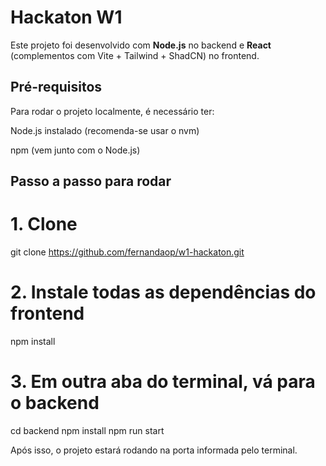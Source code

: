 # **Hackaton W1**

Este projeto foi desenvolvido com **Node.js** no backend e **React** (complementos com Vite + Tailwind + ShadCN) no frontend.

## Pré-requisitos
Para rodar o projeto localmente, é necessário ter:

Node.js instalado (recomenda-se usar o nvm)

npm (vem junto com o Node.js)

## Passo a passo para rodar

# 1. Clone
git clone https://github.com/fernandaop/w1-hackaton.git

# 2. Instale todas as dependências do frontend
npm install

# 3. Em outra aba do terminal, vá para o backend
cd backend
npm install
npm run start



Após isso, o projeto estará rodando na porta informada pelo terminal.
